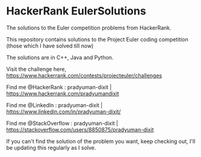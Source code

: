 # HackerRank EulerSolutions
The solutions to the Euler competition problems from HackerRank.

This repository contains solutions to the Project Euler coding competition (those which I have solved till now)

The solutions are in C++, Java and Python.

Visit the challenge here, https://www.hackerrank.com/contests/projecteuler/challenges


Find me @HackerRank    : pradyuman-dixit | https://www.hackerrank.com/pradyumandixit

Find me @LinkedIn      : pradyuman-dixit | https://www.linkedin.com/in/pradyuman-dixit/

Find me @StackOverflow : pradyuman-dixit | https://stackoverflow.com/users/8850875/pradyuman-dixit

If you can't find the solution of the problem you want, keep checking out, I'll be updating this regularly as I solve.

